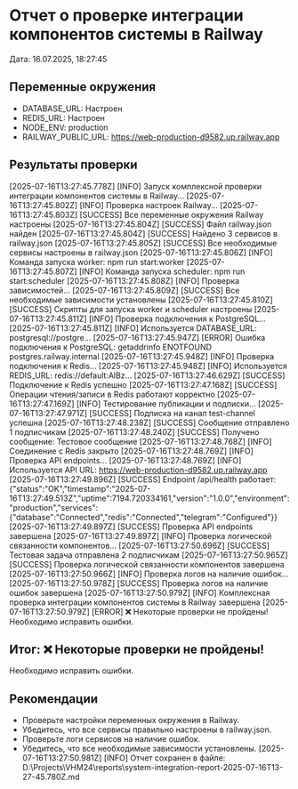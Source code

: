# Отчет о проверке интеграции компонентов системы в Railway
Дата: 16.07.2025, 18:27:45

## Переменные окружения
- DATABASE_URL: Настроен
- REDIS_URL: Настроен
- NODE_ENV: production
- RAILWAY_PUBLIC_URL: https://web-production-d9582.up.railway.app

## Результаты проверки
[2025-07-16T13:27:45.778Z] [INFO] Запуск комплексной проверки интеграции компонентов системы в Railway...
[2025-07-16T13:27:45.802Z] [INFO] Проверка настроек Railway...
[2025-07-16T13:27:45.803Z] [SUCCESS] Все переменные окружения Railway настроены
[2025-07-16T13:27:45.804Z] [SUCCESS] Файл railway.json найден
[2025-07-16T13:27:45.804Z] [SUCCESS] Найдено 3 сервисов в railway.json
[2025-07-16T13:27:45.805Z] [SUCCESS] Все необходимые сервисы настроены в railway.json
[2025-07-16T13:27:45.806Z] [INFO] Команда запуска worker: npm run start:worker
[2025-07-16T13:27:45.807Z] [INFO] Команда запуска scheduler: npm run start:scheduler
[2025-07-16T13:27:45.808Z] [INFO] Проверка зависимостей...
[2025-07-16T13:27:45.809Z] [SUCCESS] Все необходимые зависимости установлены
[2025-07-16T13:27:45.810Z] [SUCCESS] Скрипты для запуска worker и scheduler настроены
[2025-07-16T13:27:45.811Z] [INFO] Проверка подключения к PostgreSQL...
[2025-07-16T13:27:45.811Z] [INFO] Используется DATABASE_URL: postgresql://postgre...
[2025-07-16T13:27:45.947Z] [ERROR] Ошибка подключения к PostgreSQL: getaddrinfo ENOTFOUND postgres.railway.internal
[2025-07-16T13:27:45.948Z] [INFO] Проверка подключения к Redis...
[2025-07-16T13:27:45.948Z] [INFO] Используется REDIS_URL: redis://default:AlBz...
[2025-07-16T13:27:46.629Z] [SUCCESS] Подключение к Redis успешно
[2025-07-16T13:27:47.168Z] [SUCCESS] Операции чтения/записи в Redis работают корректно
[2025-07-16T13:27:47.169Z] [INFO] Тестирование публикации и подписки...
[2025-07-16T13:27:47.971Z] [SUCCESS] Подписка на канал test-channel успешна
[2025-07-16T13:27:48.238Z] [SUCCESS] Сообщение отправлено 1 подписчикам
[2025-07-16T13:27:48.240Z] [SUCCESS] Получено сообщение: Тестовое сообщение
[2025-07-16T13:27:48.768Z] [INFO] Соединение с Redis закрыто
[2025-07-16T13:27:48.769Z] [INFO] Проверка API endpoints...
[2025-07-16T13:27:48.769Z] [INFO] Используется API URL: https://web-production-d9582.up.railway.app
[2025-07-16T13:27:49.896Z] [SUCCESS] Endpoint /api/health работает: {"status":"OK","timestamp":"2025-07-16T13:27:49.513Z","uptime":7194.720334161,"version":"1.0.0","environment":"production","services":{"database":"Connected","redis":"Connected","telegram":"Configured"}}
[2025-07-16T13:27:49.897Z] [SUCCESS] Проверка API endpoints завершена
[2025-07-16T13:27:49.897Z] [INFO] Проверка логической связанности компонентов...
[2025-07-16T13:27:50.696Z] [SUCCESS] Тестовая задача отправлена 2 подписчикам
[2025-07-16T13:27:50.965Z] [SUCCESS] Проверка логической связанности компонентов завершена
[2025-07-16T13:27:50.966Z] [INFO] Проверка логов на наличие ошибок...
[2025-07-16T13:27:50.978Z] [SUCCESS] Проверка логов на наличие ошибок завершена
[2025-07-16T13:27:50.979Z] [INFO] Комплексная проверка интеграции компонентов системы в Railway завершена
[2025-07-16T13:27:50.979Z] [ERROR] ❌ Некоторые проверки не пройдены! Необходимо исправить ошибки.

## Итог: ❌ Некоторые проверки не пройдены!
Необходимо исправить ошибки.

## Рекомендации
- Проверьте настройки переменных окружения в Railway.
- Убедитесь, что все сервисы правильно настроены в railway.json.
- Проверьте логи сервисов на наличие ошибок.
- Убедитесь, что все необходимые зависимости установлены.
[2025-07-16T13:27:50.981Z] [INFO] Отчет сохранен в файле: D:\Projects\VHM24\reports\system-integration-report-2025-07-16T13-27-45.780Z.md
